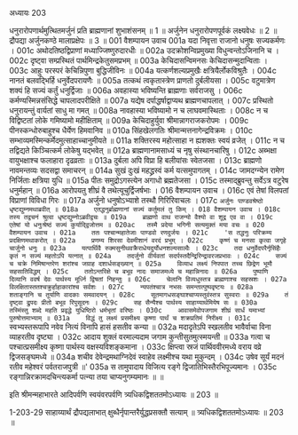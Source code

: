 अध्यायः 203

धनुरारोपणार्थमुत्थितमर्जुनं प्रति ब्राह्मणानां शुभाशंसनम् ॥ 1 ॥ अर्जुनेन धनुरारोपणपूर्वकं लक्ष्यवेधः ॥ 2 ॥ द्रौपद्या अर्जुनकण्ठे मालाप्रक्षेपः ॥ 3 ॥
001	वैशम्पायन उवाच 
001a	यदा निवृत्ता राजानो धनुषः सज्यकर्मणः ।
001c	अथोदतिष्ठद्विप्राणां मध्याज्जिष्णुरुदारधीः ॥
002a	उदक्रोशन्विप्रमुख्या विधुन्वन्तोऽजिनानि च ।
002c	दृष्ट्वा सम्प्रस्थितं पार्थमिन्द्रकेतुसमप्रभम् ॥
003a	केचिदासन्विमनसः केचिदासन्मुदान्विताः ।
003c	आहुः परस्परं केचिन्निपुणा बुद्धिजीविनः ॥
004a	यत्कर्णशल्यप्रमुखैः क्षत्रियैर्लोकविश्रुतैः ।
004c	नानतं बलवद्भिर्हि धनुर्वेदपरायणैः ॥
005a	तत्कथं त्वकृतास्त्रेण प्राणतो दुर्बलीयसा ।
005c	वटुमात्रेण शक्यं हि सज्यं कर्तुं धनुर्द्विजाः ॥
006a	अवहास्या भविष्यन्ति ब्राह्मणाः सर्वराजसु ।
006c	कर्मण्यस्मिन्नसंसिद्धे चापलादपरीक्षिते ॥
007a	यद्येष दर्पाद्धर्षाद्वाप्यथ ब्राह्मणचापलात् ।
007c	प्रस्थितो धनुरायन्तुं वार्यतां साधु मा गमत् ॥
008a	नावहास्या भविष्यामो न च लाघवमास्थिताः ।
008c	न च विद्विष्टतां लोके गमिष्यामो महीक्षिताम् ॥
009a	केचिदाहुर्युवा श्रीमान्नागराजकरोपमः ।
009c	पीनस्कन्धोरुबाहुश्च धैर्येण हिमवानिव ॥
010a	सिंहखेलगतिः श्रीमान्मत्तनागेन्द्रविक्रमः ।
010c	सम्भाव्यमस्मिन्कर्मेदमुत्साहाच्चानुमीयते ॥
011a	शक्तिरस्य महोत्साहा न ह्यशक्तः स्वयं व्रजेत् ।
011c	न च तद्विद्यते किञ्चित्कर्म लोकेषु यद्भवेत् ॥
012a	ब्राह्मणानामसाध्यं च नृषु संस्थानचारिषु ।
012c	अब्भक्षा वायुभक्षाश्च फलाहारा दृढव्रताः ॥
013a	दुर्बला अपि विप्रा हि बलीयांसः स्वेतजसा ।
013c	ब्राह्मणो नावमन्तव्यः सदसद्वा समाचरन् ॥
014a	सुखं दुःखं महद्ध्रस्वं कर्म यत्समुपागतम् ।
014c	जामदग्न्येन रामेण निर्जिताः क्षत्रिया युधि ॥
015a	पीतः समुद्रोऽगस्त्येन अगाधो ब्रह्मतेजसा ।
015c	तस्माद्ब्रुवन्तु सर्वेऽत्र वटुरेष धनुर्महान् ॥
016a	आरोपयतु शीघ्रं वै तथेत्यूचुर्द्विजर्षभाः ।
016	वैशम्पायन उवाच ।
016c	एवं तेषां विलपतां विप्राणां विविधा गिरः ॥
017a	अर्जुनो धनुषोऽभ्याशे तस्थौ गिरिरिवाचलः ।
017c	`अर्जुनः पाण्डवश्रेष्ठो धृष्टद्युम्नमथाब्रवीत् ॥
018a	एतद्धनुर्ब्राह्मणानां सज्यं कर्तुमलं तु किम् ।
018	वैशम्पायन उवाच ।
018c	तस्य तद्वचनं श्रुत्वा धृष्टद्युम्नोऽब्रवीद्वचः ॥
019a	ब्राह्मणो वाथ राजन्यो वैश्यो वा शूद्र एव वा ।
019c	एतेषां यो धनुःश्रेष्ठं सज्यं कुर्याद्द्विजोत्तम ॥
020ac	तस्मै प्रदेया भगिनी सत्यमुक्तं मया वचः ॥
020	वैशम्पायन उवाच ।
021a	ततः पश्चान्महातेजाः पाण्डवो रणदुर्जयः ।
021c	'स तद्धनुः परिक्रम्य प्रदक्षिणमथाकरोत् ॥
022a	प्रणम्य शिरसा देवमीशानं वरदं प्रभुम् ।
022c	कृष्णं च मनसा कृत्वा जगृहे चार्जुनो धनुः ॥
023a	यत्पार्थिवै रुक्मसुनीथवक्रैराधेयदुर्योधनशल्यसाल्वैः ।
023c	तदा धनुर्वेदपरैर्नृसिंहैः कृतं न सज्यं महतोऽपि यत्नात् ॥
024a	तदर्जुनो वीर्यवतां सदर्पस्तदैन्द्रिरिन्द्रावरजप्रभावः ।
024c	सज्यं च चक्रे निमिषान्तरेण शरांश्च जग्राह दशार्धसङ्ख्यान् ॥
025a	विव्याध लक्ष्यं निपपात तच्च छिद्रेण भूमौ सहसातिविद्धम् ।
025c	ततोऽन्तरिक्षे च बभूव नादः समाजमध्ये च महान्निनादः ॥
026a	पुष्पाणि दिव्यानि ववर्ष देवः पार्थस्य मूर्ध्नि द्विषतां निहन्तुः ॥
026c	चेलानि विव्यधुस्तत्र ब्राह्मणाश्च सहस्रशः ।
027a	विलक्षितास्ततश्चक्रुर्हाहाकारांश्च सर्वशः ।
027c	न्यपतंश्चात्र नभसः समन्तात्पुष्पवृष्टयः ॥
028a	शताङ्गानि च तूर्याणि वादकाः समवादयन् ।
028c	सूतमागधसङ्घाश्चाप्यस्तुवंस्तत्र सुस्वराः ॥
029a	तं दृष्ट्वा द्रुपदः प्रीतो बभूव रिपुसूदनः ।
029c	सह सैन्यैश्च पार्थस्य साहाय्यार्थमियेष सः ॥
030a	तस्मिंस्तु शब्दे महति प्रवृद्धे युधिष्ठिरो धर्मभृतां वरिष्ठः ।
030c	आवासमेवोपजगाम शीघ्रं सार्धं यमाभ्यां पुरुषोत्तमाभ्याम् ॥
031a	विद्धं तु लक्ष्यं प्रसमीक्ष्य कृष्णा पार्थं च शक्रप्रतिमं निरीक्ष्य ।
031c	`स्वभ्यस्तरूपापि नवेव नित्यं विनापि हासं हसतीव कन्या ॥
032a	मदादृतेऽपि स्खलतीव भावैर्वाचा विना व्याहरतीव दृष्ट्या ।
032c	आदाय शुक्लं वरमाल्यदाम जगाम कुन्तीसुतमुत्स्मयन्ती ॥
033a	गत्वा च पश्चात्प्रसमीक्ष्य कृष्णा पार्थस्य वक्षस्यविशङ्कमाना ।
033c	क्षिप्त्वा स्रजं पार्थिववीरमध्ये वराय वव्रे द्विजसङ्घमध्ये ॥
034a	शचीव देवेन्द्रमथाग्निदेवं स्वाहेव लक्ष्मीश्च यथा मुकुन्दम् ।
034c	उषेव सूर्यं मदनं रतीव महेश्वरं पर्वतराजपुत्री ॥'
035a	स तामुपादाय विजित्य रङ्गे द्विजातिभिस्तैरभिपूज्यमानः ।
035c	रङ्गान्निरक्रामदचिन्त्यकर्मा पत्न्या तया चाप्यनुगम्यमानः ॥ ॥

इति श्रीमन्महाभारते आदिपर्वणि स्वयंवरपर्वणि त्र्यधिकद्विशततमोऽध्यायः ॥ 203 ॥

1-203-29 साहाय्यार्थं द्रौपद्यलाभात् क्षुब्धैर्नृपान्तरैर्युद्धप्रसक्तौ सत्याम् ॥ त्र्यधिकद्विशततमोऽध्यायः ॥ 203 ॥
